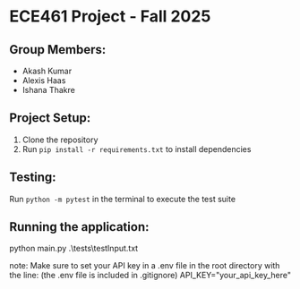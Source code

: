 # ECE461 Project - Fall 2025

## Group Members:
- Akash Kumar
- Alexis Haas
- Ishana Thakre

## Project Setup:
1. Clone the repository
2. Run `pip install -r requirements.txt` to install dependencies

## Testing:
Run `python -m pytest` in the terminal to execute the test suite

## Running the application:
python main.py .\tests\testInput.txt

note: Make sure to set your API key in a .env file in the root directory with the line: (the .env file is included in .gitignore)
API_KEY="your_api_key_here"